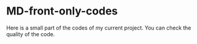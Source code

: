 # MD-front-only-codes
Here is a small part of the codes of my current project. You can check the quality of the code.
